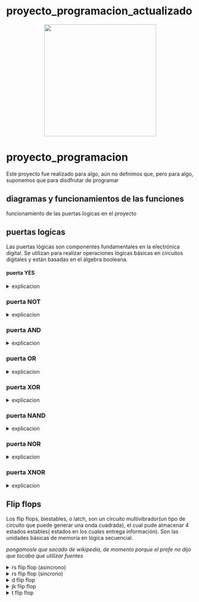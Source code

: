 # proyecto_programacion_actualizado

<div align='center'>
<figure> <img src="https://res.cloudinary.com/dm0p2ljin/image/upload/v1714416338/error-418_dtb3ak.png" alt="" width="300" height="auto"/></br>
<figcaption><b></b></figcaption></figure>
</div>

# proyecto_programacion

Este proyecto fue realizado para algo, aún no defnimos que, pero para algo, suponemos que para disdfrutar de programar

## diagramas y funcionamientos de las funciones

funcionamiento de las puertas logicas en el proyecto

## puertas logicas

Las puertas lógicas son componentes fundamentales en la electrónica digital. Se utilizan para realizar operaciones lógicas básicas en circuitos digitales y están basadas en el álgebra booleana.

#### puerta YES


<details><summary>explicacion</summary>
  
  ##### tabla de verdad:
  <table>
     <tr>
    <td> entrada </td> <td> salida </td> 
  </tr>
  <tr>
    <td> 0 </td> <td> 0 </td> 
  </tr>
  <tr>
    <td> 1 </td> <td> 1 </td> 
  </table>
<br>

##### Explicación: 

La puerta lógica YES considera una única entrada y una única salida, la salida tiene siempre el mismo valor que la entrada. Se puede recrear con un transistor.

#### Esta puerta lógica se puede programar de la siguiente manera:

```mermaid
flowchart TD
A(Puerta YES)-->B[Establecer valores lógicos, como 0=falso y 1=verdadero siendo inversos]
B-->F[Establecer una entrada y una salida]
F-->C{¿La entrada es verdadera?}
C-->|sí|D(salida=verdadero)
C-->|no|E(salida=falso)
```

</details>

### puerta NOT

<details><summary>explicacion</summary>
  - tabla de verdad:
  <table>
     <tr>
    <td> entrada </td> <td> salida </td> 
  </tr>
  <tr>
    <td> 0 </td> <td> 1 </td> 
  </tr>
  <tr>
    <td> 1 </td> <td> 0 </td> 
</table>
<br>

#### Explicación: 

La puerta lógica NOT considera una única entrada y una única salida, la salida tiene siempre el valor inverso al de la entrada. Esta puerta se utiliza para crear puertas como la NAND o la NOR entre otras, al colocarse en la salida de la puerta que se desea invertir. Se puede recrear con un transistor cuya salida conecta a tierra y un nodo previo al colector, donde se encuentra la salida lógica.

#### Esta puerta lógica se puede programar de la siguiente manera:

```mermaid
flowchart TD
A(Puerta NOT)-->B[Establecer valores lógicos, como 0=falso y 1=verdadero siendo inversos]
B-->F[Establecer una entrada y una salida]
F-->C{¿La entrada es verdadera?}
C-->|sí|D(salida=falso)
C-->|no|E(salida=verdadero)
```

</details>

### puerta AND

<details><summary>explicacion</summary>
  
  #### tabla de verdad:
  <table>
     <tr>
    <td> a </td> <td> b </td> <td> salida </td>
  </tr>
  <tr>
    <td> 0 </td> <td> 0 </td> <td> 0 </td>
  </tr>
  <tr>
    <td> 0 </td> <td> 1 </td> <td> 0 </td>
  </tr>
     <tr>
    <td> 1 </td> <td> 0 </td> <td> 0 </td>
  </tr>
     <tr>
    <td> 1 </td> <td> 1 </td> <td> 1 </td>
  </tr>
</table>
<br>

#### Explicacion:

La puerta AND considera 2 entradas y una única salida en función de las entradas, encendiendose unicamente si ambas entradas están encendidas; en los otros casos la puerta se mantiene apagada. Se puede recrear con 2 transistores conectados en serie.

#### Esta puerta lógica se puede programar de la siguiente forma:

```mermaid
flowchart TD
A(Puerta AND)-->B[Establecer valores lógicos, como 0=falso y 1=verdadero siendo inversos]
B-->F[Establecer un número n de entradas]
F-->C{¿Todas las entradas son verdaderas?}
C-->|sí|D(salida=verdadero)
C-->|no|E(salida=falso)
```

</details>

### puerta OR

<details><summary>explicacion</summary>
  #### tabla de verdad:
  <table>
     <tr>
    <td> a </td> <td> b </td> <td> salida </td>
  </tr>
  <tr>
    <td> 0 </td> <td> 0 </td> <td> 0 </td>
  </tr>
  <tr>
    <td> 0 </td> <td> 1 </td> <td> 1 </td>
  </tr>
     <tr>
    <td> 1 </td> <td> 0 </td> <td> 1 </td>
  </tr>
     <tr>
    <td> 1 </td> <td> 1 </td> <td> 1 </td>
  </tr>
</table>
<br>
  
#### Explicación:

La puerta OR considera 2 entradas y una única salida en función de las entradas, tal que si alguna de las dos entradas está encendida, la salida lógica también está encendida; el único caso en dónde la salida se encuentra apagada es si ambas entradas se encuentran apagadas. Se puede recrear con 2 transistores conectados en paralelo.

#### Esta puerta se puede programar de la siguiente forma:

```mermaid
flowchart TD
A(Puerta OR)-->B[Establecer valores lógicos, como 0=falso y 1=verdadero siendo inversos]
B-->F[Establecer un número n de entradas]
F-->C{¿Alguna de las entradas es verdadera?}
C-->|sí|D(salida=verdadero)
C-->|no|E(salida=falso)
```


</details>

### puerta XOR

<details><summary>explicacion</summary>
  
  #### tabla de verdad:
  <table>
     <tr>
    <td> a </td> <td> b </td> <td> salida </td>
  </tr>
  <tr>
    <td> 0 </td> <td> 0 </td> <td> 0 </td>
  </tr>
  <tr>
    <td> 0 </td> <td> 1 </td> <td> 1 </td>
  </tr>
     <tr>
    <td> 1 </td> <td> 0 </td> <td> 1 </td>
  </tr>
     <tr>
    <td> 1 </td> <td> 1 </td> <td> 0 </td>
  </tr>
</table>
<br>

#### Explicación: 

La puerta XOR considera 2 entradas y una única salida en función de las entradas, tal que si alguna de las dos entradas está encendida, la salida lógica también está encendida; su comportamiento es muy parecido al de la puerta OR, solo que a diferencia de esta, se apaga si ambas entradas se encuentran encendidas. Se puede recrear haciendo un cirucito híbrido entre la puerta AND y la OR(conectando ambos transistores tanto en serie como en paralelo), el circuito OR mantiene sus salidas originales, mientras que el circuito AND tiene la salida conectada a tierra.

#### Esta puerta se puede programar de la siguiente forma:

```mermaid
flowchart TD
A(Puerta XOR)-->B[Establecer valores lógicos, como 0=falso y 1=verdadero siendo inversos]
B-->F[Establecer un número n de entradas]
F-->C{¿Alguna entrada es verdadera?}
C-->|sí|G{¿Todas las entradas son verdaderas?}
G-->|sí|E
G-->|no|D(salida=verdadero)
C-->|no|E(salida=falso)
```

</details>

### puerta NAND

<details><summary>explicacion</summary>
  
  #### tabla de verdad:
  <table>
     <tr>
    <td> a </td> <td> b </td> <td> salida </td>
  </tr>
  <tr>
    <td> 0 </td> <td> 0 </td> <td> 1 </td>
  </tr>
  <tr>
    <td> 0 </td> <td> 1 </td> <td> 1 </td>
  </tr>
     <tr>
    <td> 1 </td> <td> 0 </td> <td> 1 </td>
  </tr>
     <tr>
    <td> 1 </td> <td> 1 </td> <td> 0 </td>
  </tr>
</table>
<br>

#### Explicacion:

La puerta NAND considera 2 entradas y una única salida en función de las entradas, siendo la versión negada de la puerta AND, esta enciende la salida mientras las dos entradas no se encuentren simultaneamente encendidas. Se puede contruir con los componentes de una puerta AND y una puerta NOT en la salida de estos.

#### Esta puerta lógica se puede programar de la siguiente forma:

```mermaid
flowchart TD
A(Puerta NAND)-->B[Establecer valores lógicos, como 0=falso y 1=verdadero siendo inversos]
B-->F[Establecer un número n de entradas]
F-->C{¿Todas las entradas son verdaderas?}
C-->|sí|D(salida=falso)
C-->|no|E(salida=verdadero)
```
</details>

### puerta NOR

<details><summary>explicacion</summary>

#### tabla de verdad:

  <table>
     <tr>
    <td> a </td> <td> b </td> <td> salida </td>
  </tr>
  <tr>
    <td> 0 </td> <td> 0 </td> <td> 1 </td>
  </tr>
  <tr>
    <td> 0 </td> <td> 1 </td> <td> 0 </td>
  </tr>
     <tr>
    <td> 1 </td> <td> 0 </td> <td> 0 </td>
  </tr>
     <tr>
    <td> 1 </td> <td> 1 </td> <td> 0 </td>
  </tr>
</table>
<br>
  
#### Explicación:

La puerta NOR considera 2 entradas y una única salida en función de las entradas, al tratarse de la negación de la puerta OR, esta se enciende unicamente si ambas entradas están encendidas. Se puede construir como una puerta OR seguida de una puerta NOT.

#### Esta puerta se puede programar de la siguiente forma:

```mermaid
flowchart TD
A(Puerta NOR)-->B[Establecer valores lógicos, como 0=falso y 1=verdadero siendo inversos]
B-->F[Establecer un número n de entradas]
F-->C{¿Alguna de las entradas es verdadera?}
C-->|sí|D(salida=falso)
C-->|no|E(salida=verdadero)
```


</details>

### puerta XNOR

<details><summary>explicacion</summary>
  
  #### tabla de verdad:
  <table>
     <tr>
    <td> a </td> <td> b </td> <td> salida </td>
  </tr>
  <tr>
    <td> 0 </td> <td> 0 </td> <td> 1 </td>
  </tr>
  <tr>
    <td> 0 </td> <td> 1 </td> <td> 0 </td>
  </tr>
     <tr>
    <td> 1 </td> <td> 0 </td> <td> 0 </td>
  </tr>
     <tr>
    <td> 1 </td> <td> 1 </td> <td> 1 </td>
  </tr>
</table>
<br>

#### Explicación: 

La puerta XNOR considera 2 entradas y una única salida en función de las entradas; al tratarse de la negación de la puerta XOR, esta unicamente enciende la salida si ambas entradas están apagadas, o si ambas entradas se encuentran encendidas. El circuito para construirla se basa en contruir una puerta XOR y colocarle una puerta NOT en la salida

#### Esta puerta se puede programar de la siguiente forma:

```mermaid
flowchart TD
A(Puerta XNOR)-->B[Establecer valores lógicos, como 0=falso y 1=verdadero siendo inversos]
B-->F[Establecer un número n de entradas]
F-->C{¿Alguna entrada es verdadera?}
C-->|sí|G{¿Todas las entradas son verdaderas?}
G-->|sí|E
G-->|no|D(salida=falso)
C-->|no|E(salida=verdadero)
```

</details>

## Flip flops

Los flip flops, biestables, o latch, son un circuito multivibrador(un tipo de circuito que puede generar una onda cuadrada), el cual pude almacenar 4 estados estables( estados en los cuales entrega información). Son las unidades básicas de memoria en lógica secuencial.

*pongamosle que sacado de wikipedia, de momento porque el profe no dijo que tocaba que utilizar fuentes*

<details><summary>rs flip flop (asincrono)</summary>
  
  #### tabla de verdad:
  <table>
   <tr>
    <td> r </td> <td> s </td> <td> q </td> <td> q` </td>
  </tr>
  <tr>
  <td> 0 </td> <td> 0 </td> <td colspan ="2"> sin cambios </td>
  </tr>
  <tr>
    <td> 1 </td> <td> 0 </td> <td> 1 </td><td> 0 </td>
  </tr>
     <tr>
    <td> 0 </td> <td> 1 </td> <td> 0 </td><td> 1 </td>
  </tr>
     <tr>
    <td> 1 </td> <td> 1 </td> <td colspan ="2"> estado invalido </td>
  </tr>
</table>
<br>

#### Explicación: 
Los flip flops RS asíncronos (sin reloj), son aquellos que pueden tener 4 estados, uno de set(o ajuste), uno de memoria(correspondiente al anterior), uno de reset(reajuste o borrado), el cual invierte las salidas del estado de set, junto con su correspondiente estado de memoria. Y un estado indeterminado( en el cuál no se cumple la condición de inversión entre Q y Q', y puede variar según los componentes empleados para construir el flip flop).

#### Esta puerta se puede programar de la siguiente forma:

```mermaid
flowchart TD
    A(rs flip flop asincrono) --> B --> b
    B{entrada de datos set / reset}
    b{si entradas = 1 o 0}--> |no se cumple|c[se convierten en enteros las entradas] --> C
    b --> |se cumple|C{se verifica si ambas entradas son 1} --> |se cumple|D[ return XX]
    C --> E[se calcula q y q_inverso]
    E --> F[return q y q_inverso]
```
</details>


<details><summary>rs flip flop (sincrono)</summary>
  
  ####  tabla de verdad:
  <table>
   <tr>
    <td> r </td> <td> s </td> <td> q </td> <td> q` </td>
  </tr>
  <tr>
  <td> 0 </td> <td> 0 </td> <td colspan ="2"> sin cambios </td> 
  </tr>
  <tr>
    <td> 0 </td> <td> 1 </td> <td> 1 </td><td> 0 </td>
  </tr>
     <tr>
    <td> 1 </td> <td> 0 </td> <td> 0 </td><td> 1 </td>
  </tr>
     <tr>
    <td> 1 </td> <td> 1 </td> <td colspan ="2"> estado invalido </td>
  </tr>
</table>
<br>
  
#### Explicación: 

Los flip flops SR síncronos, a diferencia del asincrono espera el clock sea 1 para "activar" las entradas en el caso del clock sea 0 simplemente no pasa nada, estos flip flops tienen los mismos 4 estado que su version asincrona.

#### Esta puerta se puede programar de la siguiente forma:

  ```mermaid
flowchart TD
    A(sr flip flop sincrono) --> B --> b
    B{entrada de datos set / reset}
    b{si entradas = 1 o 0}--> |no se cumple|c[se convierten en enteros las entradas] --> g
    g{si clock = 1} --> |no se cumple|H[return estado anterior]
    b -->|se cumple|g -->|se cumple| C{se verifica si ambas entradas son 1 y clock es 1} --> |se cumple|D[ return XX]
    C --> E[se calcula q y q_inverso con el clock y las entradas del circuito]
    E --> F[return q y q_inverso]
```
</details>


<details><summary> d flip flop </summary>
  
  #### tabla de verdad:

  <table>
   <tr>
    <td> d </td> <td> q </td> <td> q` </td>
  </tr>
  <tr>
  <td> 0 </td> <td> 0 </td> <td> 1 </td> 
  </tr>
  <tr>
    <td> 1 </td> <td> 1 </td> <td> 0 </td>
  </tr>
</table>
<br>

  
#### Explicación:

simplemente es un rs flip flop con una sola entrada (d), en este flip flop de la entrada d va directo al set y para el reset se niega la entrada haciendo que este flip flop solo tenga dos estados, si d = 1, set = 1 y reset = 0, sino d = 0, set = 0 y reset = 1.

#### Esta puerta se puede programar de la siguiente forma:

```mermaid
flowchart TD
    A(d flip flop) --> B[entrada d] --> C[set = d, reset = not d]
    --> D[ se pasan los datos a la funcion rs flip flop sincrono]
```
</details>


<details><summary>jk flip flop</summary>
  
  #### tabla de verdad:

  <table>
   <tr>
    <td> j </td> <td> k </td>  <td> q </td> <td> q` </td>
  </tr>
  <tr>
  <td> 0 </td> <td> 0 </td> <td colspan ="2"> sin cambios </td>
  </tr>
  <tr>
    <td> 0 </td> <td> 1 </td> <td> 0 </td><td> 1 </td>
  </tr>
     <tr>
    <td> 1 </td> <td> 0 </td> <td> 1 </td><td> 0 </td>
  </tr>
     <tr>
    <td> 1 </td> <td> 1 </td> <td colspan ="2"> toggle </td>
  </tr>
</table>
<br>

#### Explicación: 

el circuito logico jk flip-flop es una versión modificada de un flip-flop S-R sin estado de salida “inválido”, en el que las antiguas entradas S y R han sido renombradas como J y K. Ahora, las puertas AND de 2 entradas se han reemplazado por puertas AND de 3 entradas que reciben retroalimentación de las salidas Q y no-Q. Esto asegura que las entradas J y K no se activen simultáneamente: J solo tiene efecto cuando el circuito está "reset", y K solo cuando está "set". Si ambas entradas son 1, el flip-flop alternará entre los estados "set" y "reset" con cada pulso de reloj.

```mermaid
flowchart TD
    A(jk flip flop) --> B --> b
    B{entrada de datos J / K, estado anterior,clock}
    b{si entradas = 1 o 0}--> |no se cumple|c[se convierten en enteros las entradas] --> g
    g{si clock = 1} --> |no se cumple|H[return estado anterior]
    b -->|se cumple|g -->|se cumple| C{se verifica si ambas entradas son 1 y clock es 1} --> |se cumple|D[return estado anterior ::-1 ]
    C --> E[se calcula q y q_inverso con el clock ylas entradas del circuito y el estado anterior en el circuito]
    E --> F[return q y q_inverso]
```
</details>


<details><summary>t flip flop</summary>
  
  #### tabla de verdad:
<table>
   <tr>
    <td> t </td>   <td> q </td> <td> q` </td>
  </tr>
  <tr>
  <td> 0 </td>  <td colspan ="2"> sin cambios </td>
  </tr>
     <tr>
    <td> 1 </td>  <td colspan ="2"> toggle </td>
  </tr>
</table>
<br>

#### Explicación: 

 El comportamiento de un flip-flop tipo T es equivalente al de un flip-flop tipo J-K con sus entradas J y K unidas. De este Modo, si la entrada T presenta un nivel bajo ‘0’ el dispositivo está en su modo de memoria, y si a la entrada T se encuentra a nivel alto ‘1’ el dispositivo cambia de estado(toggle).

</details>
